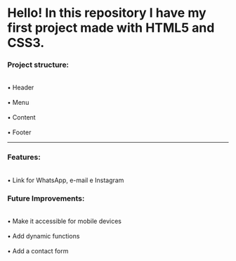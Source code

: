 <h1></strong>Hello! In this repository I have my first project made with HTML5 and CSS3.</h1></strong>

<strong><h3>Project structure:</h3></strong>
  <br>• Header<br> 
  <br>• Menu<br>
  <br> • Content<br>
  <br> • Footer<br>
<hr>
<strong><h3>Features:</h3></strong>
 <br>• Link for WhatsApp, e-mail e Instagram<br>

<strong><h3>Future Improvements:</h3></strong>
  <br>• Make it accessible for mobile devices<br>
  <br>• Add dynamic functions<br>
  <br>• Add a contact form<br>

